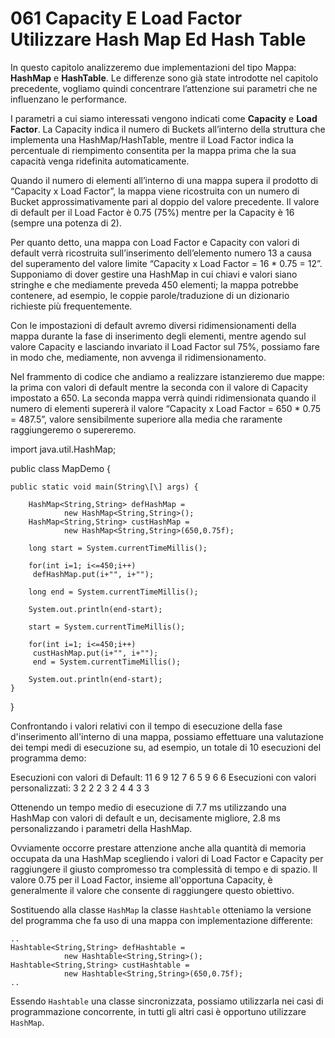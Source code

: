 # 061 Capacity E Load Factor Utilizzare Hash Map Ed Hash Table

In questo capitolo analizzeremo due implementazioni del tipo Mappa: **HashMap** e **HashTable**. Le differenze sono già state introdotte nel capitolo precedente, vogliamo quindi concentrare l’attenzione sui parametri che ne influenzano le performance.

I parametri a cui siamo interessati vengono indicati come **Capacity** e **Load Factor**. La Capacity indica il numero di Buckets all’interno della struttura che implementa una HashMap/HashTable, mentre il Load Factor indica la percentuale di riempimento consentita per la mappa prima che la sua capacità venga ridefinita automaticamente.

Quando il numero di elementi all’interno di una mappa supera il prodotto di “Capacity x Load Factor”, la mappa viene ricostruita con un numero di Bucket approssimativamente pari al doppio del valore precedente. Il valore di default per il Load Factor è 0.75 \(75%\) mentre per la Capacity è 16 \(sempre una potenza di 2\).

Per quanto detto, una mappa con Load Factor e Capacity con valori di default verrà ricostruita sull’inserimento dell’elemento numero 13 a causa del superamento del valore limite “Capacity x Load Factor = 16 \* 0.75 = 12”. Supponiamo di dover gestire una HashMap in cui chiavi e valori siano stringhe e che mediamente preveda 450 elementi; la mappa potrebbe contenere, ad esempio, le coppie parole/traduzione di un dizionario richieste più frequentemente.

Con le impostazioni di default avremo diversi ridimensionamenti della mappa durante la fase di inserimento degli elementi, mentre agendo sul valore Capacity e lasciando invariato il Load Factor sul 75%, possiamo fare in modo che, mediamente, non avvenga il ridimensionamento.

Nel frammento di codice che andiamo a realizzare istanzieremo due mappe: la prima con valori di default mentre la seconda con il valore di Capacity impostato a 650. La seconda mappa verrà quindi ridimensionata quando il numero di elementi supererà il valore “Capacity x Load Factor = 650 \* 0.75 = 487.5”, valore sensibilmente superiore alla media che raramente raggiungeremo o supereremo.

import java.util.HashMap;

public class MapDemo {

```text
public static void main(String\[\] args) {

    HashMap<String,String> defHashMap = 
            new HashMap<String,String>();
    HashMap<String,String> custHashMap = 
            new HashMap<String,String>(650,0.75f);

    long start = System.currentTimeMillis();

    for(int i=1; i<=450;i++)
     defHashMap.put(i+"", i+"");

    long end = System.currentTimeMillis();

    System.out.println(end-start);

    start = System.currentTimeMillis();

    for(int i=1; i<=450;i++)
     custHashMap.put(i+"", i+"");
     end = System.currentTimeMillis();

    System.out.println(end-start);
}
```

}

Confrontando i valori relativi con il tempo di esecuzione della fase d'inserimento all'interno di una mappa, possiamo effettuare una valutazione dei tempi medi di esecuzione su, ad esempio, un totale di 10 esecuzioni del programma demo:

Esecuzioni con valori di Default: 11 6 9 12 7 6 5 9 6 6 Esecuzioni con valori personalizzati: 3 2 2 2 3 2 4 4 3 3

Ottenendo un tempo medio di esecuzione di 7.7 ms utilizzando una HashMap con valori di default e un, decisamente migliore, 2.8 ms personalizzando i parametri della HashMap.

Ovviamente occorre prestare attenzione anche alla quantità di memoria occupata da una HashMap scegliendo i valori di Load Factor e Capacity per raggiungere il giusto compromesso tra complessità di tempo e di spazio. Il valore 0.75 per il Load Factor, insieme all'opportuna Capacity, è generalmente il valore che consente di raggiungere questo obiettivo.

Sostituendo alla classe `HashMap` la classe `Hashtable` otteniamo la versione del programma che fa uso di una mappa con implementazione differente:

```text
..
Hashtable<String,String> defHashtable = 
            new Hashtable<String,String>();
Hashtable<String,String> custHashtable = 
            new Hashtable<String,String>(650,0.75f);
..
```

Essendo `Hashtable` una classe sincronizzata, possiamo utilizzarla nei casi di programmazione concorrente, in tutti gli altri casi è opportuno utilizzare `HashMap`.

